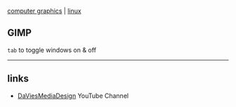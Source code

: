 [computer graphics](index.md) | [linux](../linux/index.md)

## GIMP

`tab` to toggle windows on & off

<!-- - []()
- []() -->

---

<!-- See also -->


## links
- [DaViesMediaDesign](https://www.youtube.com/user/DaViesMediaDesign/videos) YouTube Channel

